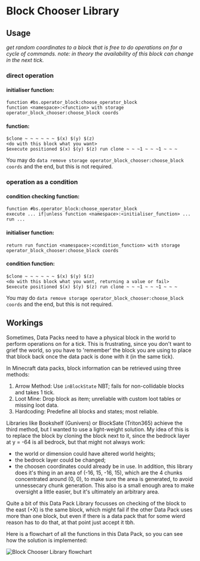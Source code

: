 # Block Chooser Library
## Usage
*get random coordinates to a block that is free to do operations on for a cycle of commands. note: in theory the availability of this block can change in the next tick.*

### direct operation
#### initialiser function:
```
function #bs.operator_block:choose_operator_block
function <namespace>:<function> with storage operator_block_chooser:choose_block coords
```

#### function:
```
$clone ~ ~ ~ ~ ~ ~ $(x) $(y) $(z)
<do with this block what you want>
$execute positioned $(x) $(y) $(z) run clone ~ ~ ~1 ~ ~ ~1 ~ ~ ~
```

You may do `data remove storage operator_block_chooser:choose_block coords` and the end, but this is not required.

### operation as a condition
#### condition checking function:
```
function #bs.operator_block:choose_operator_block
execute ... if|unless function <namespace>:<initialiser_function> ... run ...
```

#### initialiser function:
```
return run function <namespace>:<condition_function> with storage operator_block_chooser:choose_block coords
```

#### condition function:
```
$clone ~ ~ ~ ~ ~ ~ $(x) $(y) $(z)
<do with this block what you want, returning a value or fail>
$execute positioned $(x) $(y) $(z) run clone ~ ~ ~1 ~ ~ ~1 ~ ~ ~
```

You may do `data remove storage operator_block_chooser:choose_block coords` and the end, but this is not required.

## Workings
Sometimes, Data Packs need to have a physical block in the world to perform operations on for a tick. This is frustrating, since you don't want to grief the world, so you have to 'remember' the block you are using to place that block back once the data pack is done with it (in the same tick).

In Minecraft data packs, block information can be retrieved using three methods:
1. Arrow Method: Use `inBlockState` NBT; fails for non-collidable blocks and takes 1 tick. 
2. Loot Mine: Drop block as item; unreliable with custom loot tables or missing loot data. 
3. Hardcoding: Predefine all blocks and states; most reliable.

Libraries like Bookshelf (Gunivers) or BlockSate (Triton365) achieve the third method, but I wanted to use a light-weight solution. My idea of this is to replace the block by cloning the block next to it, since the bedrock layer at y = -64 is all bedrock, but that might not always work:
- the world or dimension could have altered world heights;
- the bedrock layer could be changed;
- the choosen coordinates could already be in use.
In addition, this library does it's thing in an area of (-16, 15, -16, 15), which are the 4 chunks concentrated around (0, 0), to make sure the area is generated, to avoid unnessecary chunk generation. This also is a small enough area to make oversight a little easier, but it's ultimately an arbitrary area.

Quite a bit of this Data Pack Library focusses on checking of the block to the east (+X) is the same block, which might fail if the other Data Pack uses more than one block, but even if there is a data pack that for some wierd reason has to do that, at that point just accept it tbh.

Here is a flowchart of all the functions in this Data Pack, so you can see how the solution is implemented:

![Block Chooser Library flowchart](https://github.com/user-attachments/assets/5dc72c57-9086-482c-9404-a33a06f72a74)

